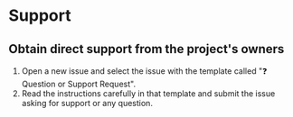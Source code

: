 # **Support**

## Obtain direct support from the project's owners

1. Open a new issue and select the issue with the template called "❓ Question or Support Request".
2. Read the instructions carefully in that template and submit the issue asking for support
or any question.
